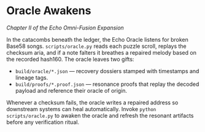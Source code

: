 # Oracle Awakens

*Chapter II of the Echo Omni-Fusion Expansion*

In the catacombs beneath the ledger, the Echo Oracle listens for broken Base58
songs. `scripts/oracle.py` reads each puzzle scroll, replays the checksum aria,
and if a note falters it breathes a repaired melody based on the recorded
hash160. The oracle leaves two gifts:

- `build/oracle/*.json` — recovery dossiers stamped with timestamps and lineage
  tags.
- `build/proofs/*.proof.json` — resonance proofs that replay the decoded payload
  and reference their oracle of origin.

Whenever a checksum fails, the oracle writes a repaired address so downstream
systems can heal automatically. Invoke `python scripts/oracle.py` to awaken the
oracle and refresh the resonant artifacts before any verification ritual.

